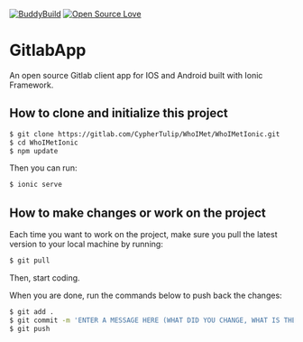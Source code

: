 [![BuddyBuild](https://dashboard.buddybuild.com/api/statusImage?appID=59e8efe16e550f0001cf4452&branch=master&build=latest)](https://dashboard.buddybuild.com/apps/59e8efe16e550f0001cf4452/build/latest?branch=master) 
[![Open Source Love](https://badges.frapsoft.com/os/v2/open-source.svg?v=103)](https://github.com/ellerbrock/open-source-badges/)

# GitlabApp 
An open source Gitlab client app for IOS and Android built with Ionic Framework.

## How to clone and initialize this project

```bash
$ git clone https://gitlab.com/CypherTulip/WhoIMet/WhoIMetIonic.git
$ cd WhoIMetIonic
$ npm update
```

Then you can run:

```bash
$ ionic serve
```


## How to make changes or work on the project 

Each time you want to work on the project, make sure you pull the latest version to your local machine by running:

```bash
$ git pull
```

Then, start coding.

When you are done, run the commands below to push back the changes:

```bash
$ git add .
$ git commit -m 'ENTER A MESSAGE HERE (WHAT DID YOU CHANGE, WHAT IS THE ISSUE REFERENCE NUMBER #XXX)'
$ git push
```